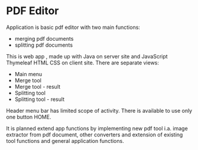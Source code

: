 # PDF Editor

Application is basic pdf editor with two main functions:
- merging pdf documents
- splitting pdf documents  

This is web app , made up with Java on server site and JavaScript Thymeleaf HTML CSS on client site. There are separate views:
- Main menu
- Merge tool
- Merge tool - result
- Splitting tool
- Splitting tool - result

Header menu bar has limited scope of activity. There is available to use only one button HOME.

It is planned extend app functions by implementing new pdf tool i.a. image extractor from pdf document, other converters and extension of existing tool functions and general application functions.
